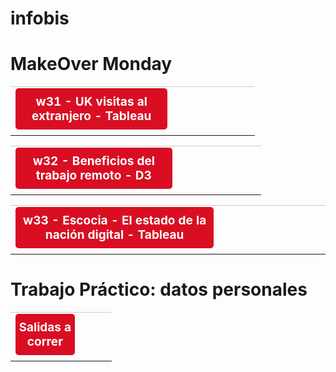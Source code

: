 # infobis
# MakeOver Monday

<table width="100%"><tbody>
<tr> 
<td class="one-column" style="border-top: 1px #cccccc solid">
  <a style="background-color: rgb(217, 14, 34); border-radius: 5px; text-align: center; margin-top: 0px; margin-bottom: 5px; width: 65%; color:#FFFFFF;text-decoration:none;display:inline-block;padding-top:10px;padding-bottom:10px; font-size: 19px;display: block;" href="https://federicopz.github.io/infovis/w31.html"><strong class="">w31 - UK visitas al extranjero - Tableau</strong></a>
</center>
</td>
</tr>
</tbody></table>
 
<table width="100%"><tbody>
<tr> 
<td class="one-column" style="border-top: 1px #cccccc solid">
  <a style="background-color: rgb(217, 14, 34); border-radius: 5px; text-align: center; margin-top: 0px; margin-bottom: 5px; width: 65%; color:#FFFFFF;text-decoration:none;display:inline-block;padding-top:10px;padding-bottom:10px; font-size: 19px;display: block;" href="https://federicopz.github.io/infovis/w32.html"><strong class="">w32 - Beneficios del trabajo remoto - D3</strong></a>
</center>
</td>
</tr>
</tbody></table> 

<table width="100%"><tbody>
<tr> 
<td class="one-column" style="border-top: 1px #cccccc solid">
  <a style="background-color: rgb(217, 14, 34); border-radius: 5px; text-align: center; margin-top: 0px; margin-bottom: 5px; width: 65%; color:#FFFFFF;text-decoration:none;display:inline-block;padding-top:10px;padding-bottom:10px; font-size: 19px;display: block;" href="https://federicopz.github.io/infovis/w33.html"><strong class="">w33 - Escocia - El estado de la nación digital - Tableau</strong></a>
</center>
</td>
</tr>
</tbody></table>

# Trabajo Práctico: datos personales

<table width="100%"><tbody>
<tr> 
<td class="one-column" style="border-top: 1px #cccccc solid">
  <a style="background-color: rgb(217, 14, 34); border-radius: 5px; text-align: center; margin-top: 0px; margin-bottom: 5px; width: 65%; color:#FFFFFF;text-decoration:none;display:inline-block;padding-top:10px;padding-bottom:10px; font-size: 19px;display: block;" href="https://federicopz.github.io/infovis/tp-final.html"><strong class="">Salidas a correr</strong></a>
</center>
</td>
</tr>
</tbody></table>
